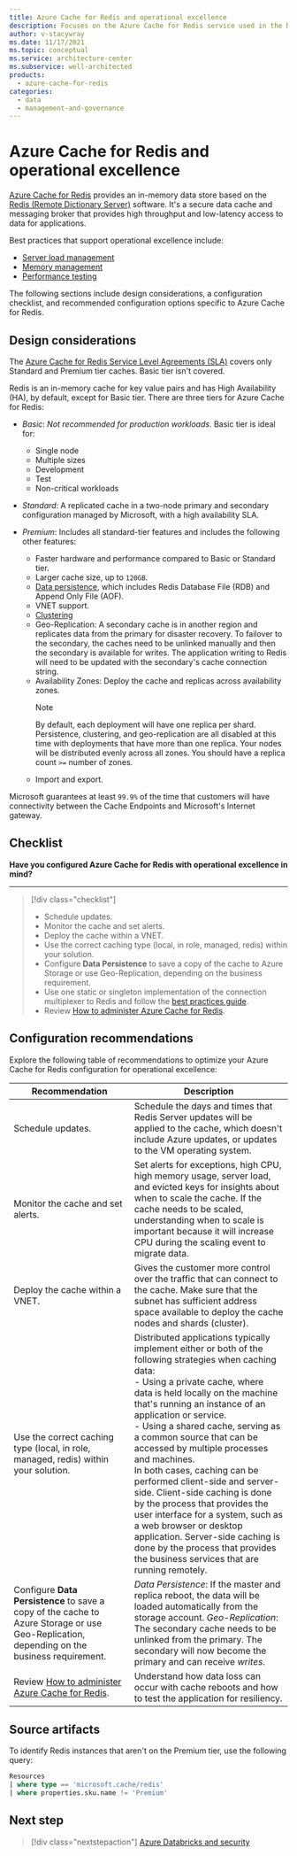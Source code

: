 ```yaml
---
title: Azure Cache for Redis and operational excellence
description: Focuses on the Azure Cache for Redis service used in the Data solution to provide best-practice, configuration recommendations, and design considerations related to Operational Excellence.
author: v-stacywray
ms.date: 11/17/2021
ms.topic: conceptual
ms.service: architecture-center
ms.subservice: well-architected
products:
  - azure-cache-for-redis
categories:
  - data
  - management-and-governance
---
```


# Azure Cache for Redis and operational excellence

[Azure Cache for Redis](/azure/azure-cache-for-redis/cache-overview) provides an in-memory data store based on the [Redis (Remote Dictionary Server)](https://redis.io/) software. It's a secure data cache and messaging broker that provides high throughput and low-latency access to data for applications.

Best practices that support operational excellence include:

- [Server load management](/azure/azure-cache-for-redis/cache-best-practices-server-load)
- [Memory management](/azure/azure-cache-for-redis/cache-best-practices-memory-management)
- [Performance testing](/azure/azure-cache-for-redis/cache-best-practices-performance)

The following sections include design considerations, a configuration checklist, and recommended configuration options specific to Azure Cache for Redis.

## Design considerations

The [Azure Cache for Redis Service Level Agreements (SLA)](https://azure.microsoft.com/support/legal/sla/cache/v1_0/) covers only Standard and Premium tier caches. Basic tier isn't covered.

Redis is an in-memory cache for key value pairs and has High Availability (HA), by default, except for Basic tier. There are three tiers for Azure Cache for Redis:

- *Basic*: *Not recommended for production workloads*. Basic tier is ideal for:
  - Single node
  - Multiple sizes
  - Development
  - Test
  - Non-critical workloads

- *Standard*: A replicated cache in a two-node primary and secondary configuration managed by Microsoft, with a high availability SLA.
- *Premium*: Includes all standard-tier features and includes the following other features:
  - Faster hardware and performance compared to Basic or Standard tier.
  - Larger cache size, up to `120GB`.
  - [Data persistence](https://redis.io/topics/persistence), which includes Redis Database File (RDB) and Append Only File (AOF).
  - VNET support.
  - [Clustering](/azure/azure-cache-for-redis/cache-how-to-premium-clustering)
  - Geo-Replication: A secondary cache is in another region and replicates data from the primary for disaster recovery. To failover to the secondary, the caches need to be unlinked manually and then the secondary is available for writes. The application writing to Redis will need to be updated with the secondary's cache connection string.
  - Availability Zones: Deploy the cache and replicas across availability zones.
    > [!NOTE]
    > By default, each deployment will have one replica per shard. Persistence, clustering, and geo-replication are all disabled at this time with deployments that have more than one replica. Your nodes will be distributed evenly across all zones. You should have a replica count `>=` number of zones.
  - Import and export.

Microsoft guarantees at least `99.9%` of the time that customers will have connectivity between the Cache Endpoints and Microsoft's Internet gateway.

## Checklist

**Have you configured Azure Cache for Redis with operational excellence in mind?**
***

> [!div class="checklist"]
> - Schedule updates.
> - Monitor the cache and set alerts.
> - Deploy the cache within a VNET.
> - Use the correct caching type (local, in role, managed, redis) within your solution.
> - Configure **Data Persistence** to save a copy of the cache to Azure Storage or use Geo-Replication, depending on the business requirement.
> - Use one static or singleton implementation of the connection multiplexer to Redis and follow the [best practices guide](/azure/azure-cache-for-redis/).
> - Review [How to administer Azure Cache for Redis](/azure/azure-cache-for-redis/cache-administration#reboot).

## Configuration recommendations

Explore the following table of recommendations to optimize your Azure Cache for Redis configuration for operational excellence:

|Recommendation|Description|
|--------------|-----------|
|Schedule updates.|Schedule the days and times that Redis Server updates will be applied to the cache, which doesn't include Azure updates, or updates to the VM operating system.|
|Monitor the cache and set alerts.|Set alerts for exceptions, high CPU, high memory usage, server load, and evicted keys for insights about when to scale the cache. If the cache needs to be scaled, understanding when to scale is important because it will increase CPU during the scaling event to migrate data.|
|Deploy the cache within a VNET.|Gives the customer more control over the traffic that can connect to the cache. Make sure that the subnet has sufficient address space available to deploy the cache nodes and shards (cluster).|
|Use the correct caching type (local, in role, managed, redis) within your solution.|Distributed applications typically implement either or both of the following strategies when caching data: <br>- Using a private cache, where data is held locally on the machine that's running an instance of an application or service. <br>- Using a shared cache, serving as a common source that can be accessed by multiple processes and machines. <br>In both cases, caching can be performed client-side and server-side. Client-side caching is done by the process that provides the user interface for a system, such as a web browser or desktop application. Server-side caching is done by the process that provides the business services that are running remotely.|
|Configure **Data Persistence** to save a copy of the cache to Azure Storage or use Geo-Replication, depending on the business requirement.|*Data Persistence*: If the master and replica reboot, the data will be loaded automatically from the storage account. *Geo-Replication*: The secondary cache needs to be unlinked from the primary. The secondary will now become the primary and can receive *writes*.|
|Review [How to administer Azure Cache for Redis](/azure/azure-cache-for-redis/cache-administration#reboot).|Understand how data loss can occur with cache reboots and how to test the application for resiliency.|

## Source artifacts

To identify Redis instances that aren't on the Premium tier, use the following query:

```sql
Resources 
| where type == 'microsoft.cache/redis'
| where properties.sku.name != 'Premium'
```

## Next step

> [!div class="nextstepaction"]
> [Azure Databricks and security](../../azure-databricks/security.md)
